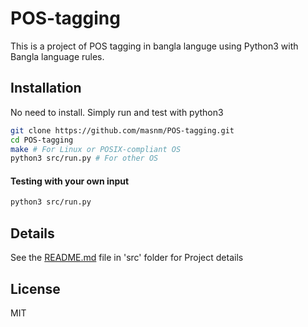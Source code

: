 # POS-tagging
This is a project of POS tagging in bangla languge using Python3 with Bangla language rules.
## Installation
No need to install. Simply run and test with python3
```sh
git clone https://github.com/masnm/POS-tagging.git
cd POS-tagging
make # For Linux or POSIX-compliant OS
python3 src/run.py # For other OS
```
#### Testing with your own input
```sh
python3 src/run.py
```
## Details
See the [README.md](https://github.com/masnm/POS-tagging/tree/master/src#readme) file in 'src' folder for Project details

## License
MIT
